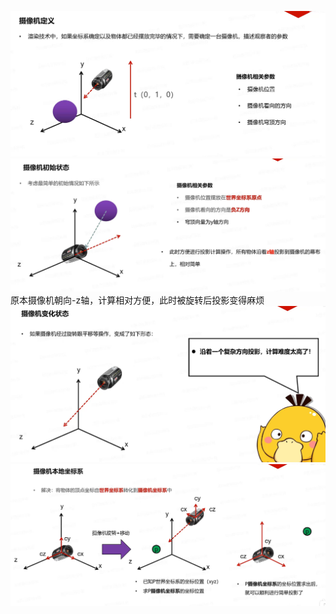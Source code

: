 ![输入图片说明](/imgs/2024-11-01/vqNFhUddJPl5RxED.png)
![输入图片说明](/imgs/2024-11-01/IY1DPBaTawXDzC5Q.png)
原本摄像机朝向-z轴，计算相对方便，此时被旋转后投影变得麻烦
![输入图片说明](/imgs/2024-11-01/I4IEwdp9QVlUiRkU.png)
![输入图片说明](/imgs/2024-11-01/jtjiXTi224lcSlnG.png)
<!--stackedit_data:
eyJoaXN0b3J5IjpbLTgwNTI2NDY5Niw0MDYwODU1NzldfQ==
-->
